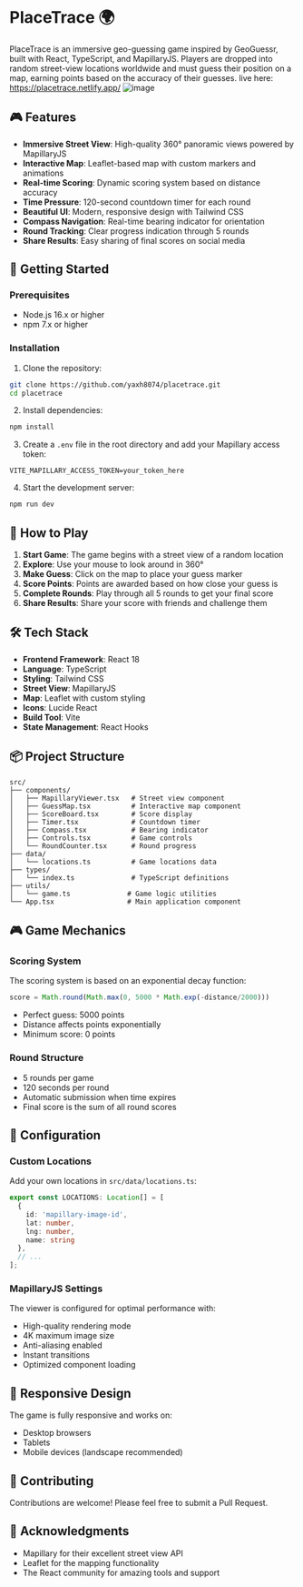 # PlaceTrace 🌍

PlaceTrace is an immersive geo-guessing game inspired by GeoGuessr, built with React, TypeScript, and MapillaryJS. Players are dropped into random street-view locations worldwide and must guess their position on a map, earning points based on the accuracy of their guesses.
live here: https://placetrace.netlify.app/
![image](https://github.com/user-attachments/assets/a63745b9-ee50-4ccf-81cc-76cf2a3413e2)



## 🎮 Features

- **Immersive Street View**: High-quality 360° panoramic views powered by MapillaryJS
- **Interactive Map**: Leaflet-based map with custom markers and animations
- **Real-time Scoring**: Dynamic scoring system based on distance accuracy
- **Time Pressure**: 120-second countdown timer for each round
- **Beautiful UI**: Modern, responsive design with Tailwind CSS
- **Compass Navigation**: Real-time bearing indicator for orientation
- **Round Tracking**: Clear progress indication through 5 rounds
- **Share Results**: Easy sharing of final scores on social media

## 🚀 Getting Started

### Prerequisites

- Node.js 16.x or higher
- npm 7.x or higher

### Installation

1. Clone the repository:
```bash
git clone https://github.com/yaxh8074/placetrace.git
cd placetrace
```

2. Install dependencies:
```bash
npm install
```

3. Create a `.env` file in the root directory and add your Mapillary access token:
```env
VITE_MAPILLARY_ACCESS_TOKEN=your_token_here
```

4. Start the development server:
```bash
npm run dev
```

## 🎯 How to Play

1. **Start Game**: The game begins with a street view of a random location
2. **Explore**: Use your mouse to look around in 360°
3. **Make Guess**: Click on the map to place your guess marker
4. **Score Points**: Points are awarded based on how close your guess is
5. **Complete Rounds**: Play through all 5 rounds to get your final score
6. **Share Results**: Share your score with friends and challenge them

## 🛠️ Tech Stack

- **Frontend Framework**: React 18
- **Language**: TypeScript
- **Styling**: Tailwind CSS
- **Street View**: MapillaryJS
- **Map**: Leaflet with custom styling
- **Icons**: Lucide React
- **Build Tool**: Vite
- **State Management**: React Hooks

## 📦 Project Structure

```
src/
├── components/
│   ├── MapillaryViewer.tsx   # Street view component
│   ├── GuessMap.tsx          # Interactive map component
│   ├── ScoreBoard.tsx        # Score display
│   ├── Timer.tsx             # Countdown timer
│   ├── Compass.tsx           # Bearing indicator
│   ├── Controls.tsx          # Game controls
│   └── RoundCounter.tsx      # Round progress
├── data/
│   └── locations.ts          # Game locations data
├── types/
│   └── index.ts              # TypeScript definitions
├── utils/
│   └── game.ts              # Game logic utilities
└── App.tsx                  # Main application component
```

## 🎮 Game Mechanics

### Scoring System

The scoring system is based on an exponential decay function:
```typescript
score = Math.round(Math.max(0, 5000 * Math.exp(-distance/2000)))
```

- Perfect guess: 5000 points
- Distance affects points exponentially
- Minimum score: 0 points

### Round Structure

- 5 rounds per game
- 120 seconds per round
- Automatic submission when time expires
- Final score is the sum of all round scores

## 🔧 Configuration

### Custom Locations

Add your own locations in `src/data/locations.ts`:
```typescript
export const LOCATIONS: Location[] = [
  {
    id: 'mapillary-image-id',
    lat: number,
    lng: number,
    name: string
  },
  // ...
];
```

### MapillaryJS Settings

The viewer is configured for optimal performance with:
- High-quality rendering mode
- 4K maximum image size
- Anti-aliasing enabled
- Instant transitions
- Optimized component loading

## 📱 Responsive Design

The game is fully responsive and works on:
- Desktop browsers
- Tablets
- Mobile devices (landscape recommended)

## 🤝 Contributing

Contributions are welcome! Please feel free to submit a Pull Request.



## 🙏 Acknowledgments

- Mapillary for their excellent street view API
- Leaflet for the mapping functionality
- The React community for amazing tools and support
